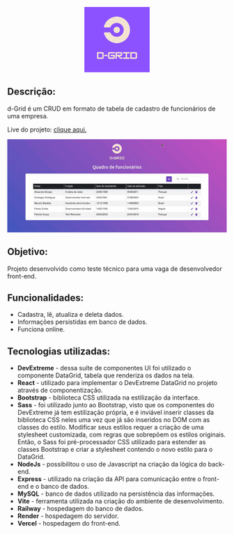 <p align="center">
  <img width=150 src="./front-end/public/logo-color.png" />
</p>

## Descrição:
<p>d-Grid é um CRUD em formato de tabela de cadastro de funcionários de uma empresa.</p>
<p>Live do projeto: <a href="https://crud-bootstrap-dev-extreme.vercel.app/">clique aqui.</a></p>

<div align="center"><img  src="./front-end/public/demo.gif" /></div>

## Objetivo:
Projeto desenvolvido como teste técnico para uma vaga de desenvolvedor front-end.

## Funcionalidades:
- Cadastra, lê, atualiza e deleta dados.
- Informações persistidas em banco de dados.
- Funciona online.
  
## Tecnologias utilizadas:
-  **DevExtreme** - dessa suíte de componentes UI foi utilizado o componente DataGrid, tabela que renderiza os dados na tela.
-  **React** - utilizado para implementar o DevExtreme DataGrid no projeto através de componentização.
-  **Bootstrap** - biblioteca CSS utilizada na estilização da interface.
-  **Sass** - foi utilizado junto ao Bootstrap, visto que os componentes do DevExtreme já tem estilização própria, e é inviável inserir classes da biblioteca CSS neles uma vez que já são inseridos no DOM com as classes do estilo. Modificar seus estilos requer a criação de uma stylesheet customizada, com regras que sobrepõem os estilos originais. Então, o Sass foi pré-processador CSS utilizado para estender as classes Bootstrap e criar a stylesheet contendo o novo estilo para o DataGrid.
-  **NodeJs** - possibilitou o uso de Javascript na criação da lógica do back-end.
-  **Express** - utilizado na criação da API para comunicação entre o front-end e o banco de dados.
-  **MySQL** - banco de dados utilizado na persistência das informações.
-  **Vite** - ferramenta utilizada na criação do ambiente de desenvolvimento.
-  **Railway** - hospedagem do banco de dados.
-  **Render** - hospedagem do servidor.
-  **Vercel** - hospedagem do front-end.